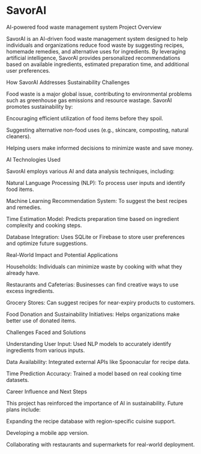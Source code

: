 # SavorAI
AI-powered food waste management system
Project Overview

SavorAI is an AI-driven food waste management system designed to help individuals and organizations reduce food waste by suggesting recipes, homemade remedies, and alternative uses for ingredients. By leveraging artificial intelligence, SavorAI provides personalized recommendations based on available ingredients, estimated preparation time, and additional user preferences.

How SavorAI Addresses Sustainability Challenges

Food waste is a major global issue, contributing to environmental problems such as greenhouse gas emissions and resource wastage. SavorAI promotes sustainability by:

Encouraging efficient utilization of food items before they spoil.

Suggesting alternative non-food uses (e.g., skincare, composting, natural cleaners).

Helping users make informed decisions to minimize waste and save money.

AI Technologies Used

SavorAI employs various AI and data analysis techniques, including:

Natural Language Processing (NLP): To process user inputs and identify food items.

Machine Learning Recommendation System: To suggest the best recipes and remedies.

Time Estimation Model: Predicts preparation time based on ingredient complexity and cooking steps.

Database Integration: Uses SQLite or Firebase to store user preferences and optimize future suggestions.

Real-World Impact and Potential Applications

Households: Individuals can minimize waste by cooking with what they already have.

Restaurants and Cafeterias: Businesses can find creative ways to use excess ingredients.

Grocery Stores: Can suggest recipes for near-expiry products to customers.

Food Donation and Sustainability Initiatives: Helps organizations make better use of donated items.

Challenges Faced and Solutions

Understanding User Input: Used NLP models to accurately identify ingredients from various inputs.

Data Availability: Integrated external APIs like Spoonacular for recipe data.

Time Prediction Accuracy: Trained a model based on real cooking time datasets.

Career Influence and Next Steps

This project has reinforced the importance of AI in sustainability. Future plans include:

Expanding the recipe database with region-specific cuisine support.

Developing a mobile app version.

Collaborating with restaurants and supermarkets for real-world deployment.

